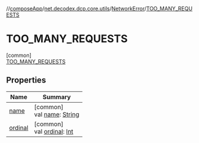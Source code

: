 //[composeApp](../../../../index.md)/[net.decodex.dcp.core.utils](../../index.md)/[NetworkError](../index.md)/[TOO_MANY_REQUESTS](index.md)

# TOO_MANY_REQUESTS

[common]\
[TOO_MANY_REQUESTS](index.md)

## Properties

| Name | Summary |
|---|---|
| [name](../-u-n-k-n-o-w-n/index.md#-372974862%2FProperties%2F-676342820) | [common]<br>val [name](../-u-n-k-n-o-w-n/index.md#-372974862%2FProperties%2F-676342820): [String](https://kotlinlang.org/api/latest/jvm/stdlib/kotlin/-string/index.html) |
| [ordinal](../-u-n-k-n-o-w-n/index.md#-739389684%2FProperties%2F-676342820) | [common]<br>val [ordinal](../-u-n-k-n-o-w-n/index.md#-739389684%2FProperties%2F-676342820): [Int](https://kotlinlang.org/api/latest/jvm/stdlib/kotlin/-int/index.html) |

